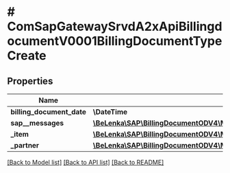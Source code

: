 # # ComSapGatewaySrvdA2xApiBillingdocumentV0001BillingDocumentTypeCreate

## Properties

Name | Type | Description | Notes
------------ | ------------- | ------------- | -------------
**billing_document_date** | **\DateTime** |  | [optional]
**sap__messages** | [**\BeLenka\SAP\BillingDocumentODV4\Model\ComSapGatewaySrvdA2xApiBillingdocumentV0001SAPMessageCreate[]**](ComSapGatewaySrvdA2xApiBillingdocumentV0001SAPMessageCreate.md) |  | [optional]
**_item** | [**\BeLenka\SAP\BillingDocumentODV4\Model\ComSapGatewaySrvdA2xApiBillingdocumentV0001BillingDocumentItemTypeCreate[]**](ComSapGatewaySrvdA2xApiBillingdocumentV0001BillingDocumentItemTypeCreate.md) |  | [optional]
**_partner** | [**\BeLenka\SAP\BillingDocumentODV4\Model\ComSapGatewaySrvdA2xApiBillingdocumentV0001BillingDocumentPartnerTypeCreate[]**](ComSapGatewaySrvdA2xApiBillingdocumentV0001BillingDocumentPartnerTypeCreate.md) |  | [optional]

[[Back to Model list]](../../README.md#models) [[Back to API list]](../../README.md#endpoints) [[Back to README]](../../README.md)
